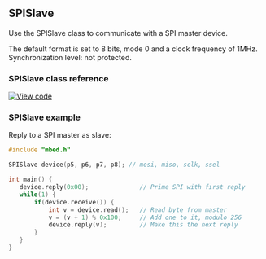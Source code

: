 ## SPISlave

Use the SPISlave class to communicate with a SPI master device.

The default format is set to 8 bits, mode 0 and a clock frequency of 1MHz. Synchronization level: not protected.

### SPISlave class reference

[![View code](https://www.mbed.com/embed/?type=library)](http://os.mbed.com/docs/v5.8/mbed-os-api-doxy/classmbed_1_1_s_p_i_slave.html)

### SPISlave example

Reply to a SPI master as slave:

```c++
#include "mbed.h"

SPISlave device(p5, p6, p7, p8); // mosi, miso, sclk, ssel

int main() {
   device.reply(0x00);              // Prime SPI with first reply
   while(1) {
       if(device.receive()) {
           int v = device.read();   // Read byte from master
           v = (v + 1) % 0x100;     // Add one to it, modulo 256
           device.reply(v);         // Make this the next reply
       }
   }
}
```
